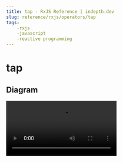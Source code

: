 ```yaml
---
title: tap - RxJS Reference | indepth.dev
slug: reference/rxjs/operators/tap
tags:
    -rxjs 
    -javascript 
    -reactive programming
---
```


# tap

## Diagram

<video>
    <source src="https://images.indepth.dev/references/rxjs/tap.mp4" type="video/mp4">
</video>
